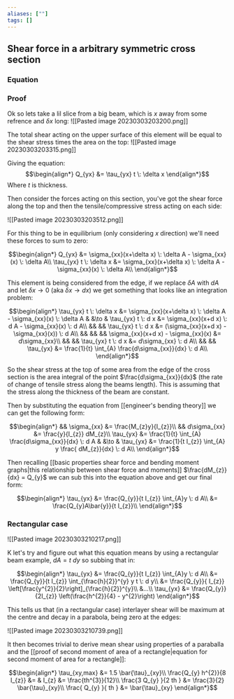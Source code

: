 ```yaml
---
aliases: [""]
tags: []
---
```


## Shear force in a arbitrary symmetric cross section

### Equation




### Proof

Ok so lets take a lil slice from a big beam, which is $x$ away from some refrence and $\delta x$ long:
![[Pasted image 20230303203200.png]]

The total shear acting on the upper surface of this element will be equal to the shear stress times the area on the top:
![[Pasted image 20230303203315.png]]

Giving the equation:
$$\begin{align*}
Q_{yx} &= \tau_{yx} t \: \delta x
\end{align*}$$
Where $t$ is thickness.

Then consider the forces acting on this section, you've got the shear force along the top and then the tensile/compressive stress acting on each side:

![[Pasted image 20230303203512.png]]

For this thing to be in equilibrium (only considering $x$ direction) we'll need these forces to sum to zero:

$$\begin{align*}
Q_{yx} &= \sigma_{xx}(x+\delta x) \: \delta A - \sigma_{xx}(x) \: \delta A\\
\tau_{yx} t \: \delta x &= \sigma_{xx}(x+\delta x) \: \delta A - \sigma_{xx}(x) \: \delta A\\
\end{align*}$$

This element is being considered from the edge, if we replace $\delta A$ with $dA$ and let $\delta x \to 0$ (aka $\delta x \to dx$) we get something that looks like an integration problem:

$$\begin{align*}
\tau_{yx} t \: \delta x &= \sigma_{xx}(x+\delta x) \: \delta A - \sigma_{xx}(x) \: \delta A & &\to & \tau_{yx} t \: d x &= \sigma_{xx}(x+d x) \: d A - \sigma_{xx}(x) \: d A\\
&& && \tau_{yx} t \: d x &= (\sigma_{xx}(x+d x) - \sigma_{xx}(x)) \: d A\\
&& && && \sigma_{xx}(x+d x) - \sigma_{xx}(x) &= d\sigma_{xx}\\
&& && \tau_{yx} t \: d x &=  d\sigma_{xx} \: d A\\
&& && \tau_{yx} &= \frac{1}{t} \int_{A} \frac{d\sigma_{xx}}{dx} \: d A\\
\end{align*}$$

So the shear stress at the top of some area from the edge of the cross section is the area integral of the point $\frac{d\sigma_{xx}}{dx}$ (the rate of change of tensile stress along the beams length). This is assuming that the stress along the thickness of the beam are constant.

Then by substituting the equation from [[engineer's bending theory]] we can get the following form:

$$\begin{align*}
&& \sigma_{xx} &= \frac{M_{z}y}{I_{z}}\\
&& d\sigma_{xx} &= \frac{y}{I_{z}} dM_{z}\\
\tau_{yx} &= \frac{1}{t} \int_{A} \frac{d\sigma_{xx}}{dx} \: d A & &\to & \tau_{yx} &=  \frac{1}{t I_{z}} \int_{A} y \frac{ dM_{z}}{dx} \: d A\\
\end{align*}$$

Then recalling [[basic properties shear force and bending moment graphs|this relationship between shear force and moments]] $\frac{dM_{z}}{dx} = Q_{y}$ we can sub this into the equation above and get our final form:

$$\begin{align*}
\tau_{yx} &=  \frac{Q_{y}}{t I_{z}} \int_{A}y  \: d A\\
 &=  \frac{Q_{y}A\bar{y}}{t I_{z}}\\
\end{align*}$$

### Rectangular case

![[Pasted image 20230303210217.png]]

K let's try and figure out what this equation means by using a rectangular beam example, $dA=t\:dy$ so subbing that in:

$$\begin{align*}
\tau_{yx} &=  \frac{Q_{y}}{t I_{z}} \int_{A}y  \: d A\\
 &=  \frac{Q_{y}}{t I_{z}} \int_{\frac{h}{2}}^{y} y t \: d y\\
 &= \frac{Q_{y}}{ I_{z}} \left[\frac{y^{2}}{2}\right]_{\frac{h}{2}}^{y}\\
&...\\
\tau_{yx} &= \frac{Q_{y}}{2I_{z}} \left(\frac{h^{2}}{4} - y^{2}\right) 
\end{align*}$$

This tells us that (in a rectangular case) interlayer shear will be maximum at the centre and decay in a parabola, being zero at the edges:

![[Pasted image 20230303210739.png]]

It then becomes trivial to derive mean shear using properties of a paraballa and the [[proof of second moment of area of a rectangle|equation for second moment of area for a rectangle]]:

$$\begin{align*}
\tau_{xy,max} &= 1.5 \bar{\tau}_{xy}\\
\frac{Q_{y} h^{2}}{8 I_{z}} &= & I_{z} &= \frac{th^{3}}{12}\\
\frac{3 Q_{y} }{2 th } &= \frac{3}{2} \bar{\tau}_{xy}\\
\frac{ Q_{y} }{ th } &= \bar{\tau}_{xy}
\end{align*}$$
